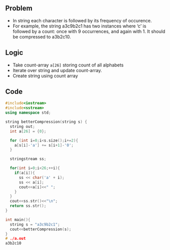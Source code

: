 ## Problem
- In string each character is followed by its frequency of occurence.
- For example, the string a3c9b2c1 has two instances where ‘c’ is followed by a count: once with 9 occurrences, and again with 1. It should be compressed to a3b2c10.

## Logic
- Take count-array `a[26]` storing count of all alphabets
- Iterate over string and update count-array.
- Create string using count array

## Code
```c++
#include<iostream>
#include<sstream>
using namespace std;

string betterCompression(string s) {
  string out;
  int a[26] = {0};

  for (int i=0;i<s.size();i+=2){
    a[s[i]-'a'] += s[i+1]-'0';
  }

  stringstream ss;

  for(int i=0;i<26;++i){
    if(a[i]){
      ss << char('a' + i);
      ss << a[i];
      cout<<a[i]<<" ";
    }
  }
  cout<<ss.str()<<"\n";
  return ss.str();
}

int main(){
  string s = "a3c9b2c1";
  cout<<betterCompression(s);
}
# ./a.out
a3b2c10
```
